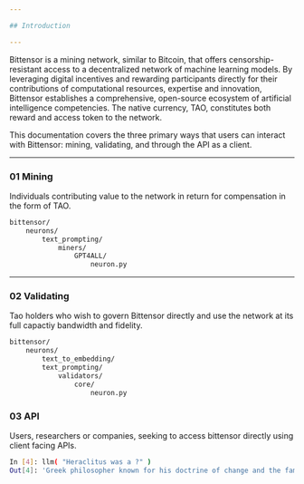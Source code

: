 ```yaml
---

## Introduction 

---
```


Bittensor is a mining network, similar to Bitcoin, that offers censorship-resistant access to a decentralized network of machine learning models. By leveraging digital incentives and rewarding participants directly for their contributions of computational resources, expertise and innovation, Bittensor establishes a comprehensive,  open-source ecosystem of artificial intelligence competencies. The native currency, TAO, constitutes both reward and access token to the network.

This documentation covers the three primary ways that users can interact with Bittensor: mining, validating, and through the API as a client.  


---
### 01 Mining 

Individuals contributing value to the network in return for compensation in the form of TAO. 

```bash
bittensor/
    neurons/
        text_prompting/
            miners/
                GPT4ALL/
                    neuron.py
```

---
### 02 Validating 

Tao holders who wish to govern Bittensor directly and use the network at its full capactiy bandwidth and fidelity.

```bash
bittensor/
    neurons/
        text_to_embedding/
        text_prompting/
            validators/
                core/
                    neuron.py
```
### 03 API

Users, researchers or companies, seeking to access bittensor directly using client facing APIs.

```bash
In [4]: llm( "Heraclitus was a ?" )
Out[4]: 'Greek philosopher known for his doctrine of change and the famous quote, "No man ever steps in the same river twice."'
```
